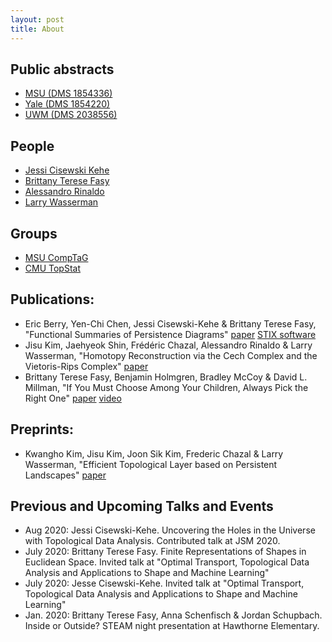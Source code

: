 ```yaml
---
layout: post
title: About
---
```


## Public abstracts

- [MSU (DMS 1854336)](https://www.nsf.gov/awardsearch/showAward?AWD_ID=1854336&HistoricalAwards=false1)
- [Yale (DMS 1854220)](https://www.nsf.gov/awardsearch/showAward?AWD_ID=1854220&HistoricalAwards=false)
- [UWM (DMS 2038556)](https://www.nsf.gov/awardsearch/showAward?AWD_ID=2038556&HistoricalAwards=false)

## People

- [Jessi Cisewski Kehe](https://jessicisewskikehe.github.io/)
- [Brittany Terese Fasy](https://www.cs.montana.edu/brittany/)
- [Alessandro Rinaldo](http://www.stat.cmu.edu/~arinaldo/)
- [Larry Wasserman](http://www.stat.cmu.edu/~larry/)

## Groups

- [MSU CompTaG](http://comptag.us)
- [CMU TopStat](http://www.stat.cmu.edu/topstat/index.html)

## Publications:

- Eric Berry, Yen-Chi Chen, Jessi Cisewski-Kehe & Brittany Terese Fasy,
  "Functional Summaries of Persistence Diagrams"
  [paper](https://doi.org/10.1007/s41468-020-00048-w)
  [STIX software](https://github.com/JessiCisewskiKehe/generalized_landscapes) 
- Jisu Kim, Jaehyeok Shin,  Frédéric Chazal, Alessandro Rinaldo & Larry
  Wasserman, "Homotopy Reconstruction via the Cech Complex and the Vietoris-Rips
  Complex" [paper](https://drops.dagstuhl.de/opus/volltexte/2020/12212/)
- Brittany Terese Fasy, Benjamin Holmgren, Bradley McCoy & David L. Millman, "If
  You Must Choose Among Your Children, Always Pick the Right One"
  [paper](http://vga.usask.ca/cccg2020/papers/If%20You%20Must%20Choose%20Among%20Your%20Children,%20Pick%20the%20Right%20One.pdf)
  [video](https://www.youtube.com/watch?v=kHpD-J4EzI8)


## Preprints:

- Kwangho Kim, Jisu Kim, Joon Sik Kim, Frederic Chazal & Larry Wasserman,
  "Efficient Topological Layer based on Persistent Landscapes"
  [paper](https://arxiv.org/abs/2002.02778)

## Previous and Upcoming Talks and Events

- Aug 2020:	Jessi Cisewski-Kehe.  Uncovering the Holes in the Universe with
  Topological Data Analysis. Contributed talk at JSM 2020.
- July 2020: Brittany Terese Fasy.  Finite Representations of Shapes in
  Euclidean Space. Invited talk at "Optimal Transport, Topological Data
  Analysis and Applications to Shape and Machine Learning"
- July 2020: Jesse Cisewski-Kehe. Invited talk at "Optimal Transport,
  Topological Data Analysis and Applications to Shape and Machine Learning"
- Jan. 2020: Brittany Terese Fasy, Anna Schenfisch & Jordan Schupbach.  Inside
  or Outside? STEAM night presentation at Hawthorne Elementary.
